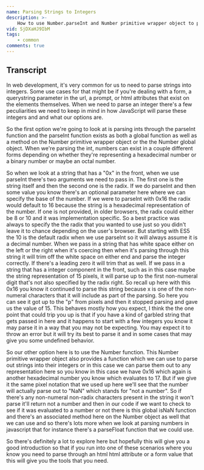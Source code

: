 ```yaml
---
name: Parsing Strings to Integers
description: >-
    How to use Number.parseInt and Number primitive wrapper object to parse strings to integers.
vid: SjDXaHJ9IbM
tags:
    - common
comments: true
---
```


## Transcript

In web development, it's very common for us to need to parse strings into integers. Some use cases for that might be if you're dealing with a form, a querystring parameter in the url, a prompt, or html attributes that exist on the elements themselves. When we need to parse an integer there's a few peculiarities we need to keep in mind in how JavaScript will parse these integers and and what our options are.

So the first option we're going to look at is parsing ints through the parseInt function and the parseInt function exists as both a global function as well as a method on the Number primitive wrapper object or the the Number global object. When we're parsing the int, numbers can exist in a couple different forms depending on whether they're representing a hexadecimal number or a binary number or maybe an octal number.

So when we look at a string that has a "0x" in the front, when we use parseInt there's two arguments we need to pass in. The first one is the string itself and then the second one is the radix. If we do parseInt and then some value you know there's an optional parameter here where we can specify the base of the number. If we were to parseInt with 0x16 the radix would default to 16 because the string is a hexadecimal representation of the number. If one is not provided, in older browsers, the radix could either be 8 or 10 and it was implementation specific. So a best practice was always to specify the the radix that you wanted to use just so you didn't leave it to chance depending on the user's browser. But starting with ES5 the 10 is the default radix when we use parseInt so it will always assume it is a decimal number. When we pass in a string that has white space either on the left or the right when it's coercing then when it's parsing through this string it will trim off the white space on either end and parse the integer correctly. If there's a leading zero it will trim that as well. If we pass in a string that has a integer component in the front, such as in this case maybe the string representation of 15 pixels, it will parse up to the first non-numeral digit that's not also specified by the radix right. So recall up here with this 0x16 you know it continued to parse this string because x is one of the non-numeral characters that it will include as part of the parsing. So here you can see it got up to the "p" from pixels and then it stopped parsing and gave us the value of 15. This behaves mostly how you expect, I think the the one point that could trip you up is that if you have a kind of garbled string that gets passed in here and it happens to start with a few integers you know it may parse it in a way that you may not be expecting. You may expect it to throw an error but it will try its best to parse it and in some cases that may give you some undefined behavior.

So our other option here is to use the Number function. This Number primitive wrapper object also provides a function which we can use to parse out strings into their integers or in this case we can parse them out to any representation here so you know in this case we have 0x16 which again is another hexadecimal number you know which evaluates to 17. But if we give it the same pixel notation that we used up here we'll see that the number will actually parse out to "NaN" which stands for "not a number". So if there's any non-numeral non-radix characters present in the string it won't parse it'll return not a number and then in our code if we want to check to see if it was evaluated to a number or not there is this global isNaN function and there's an associated method here on the Number object as well that we can use and so there's lots more when we look at parsing numbers in javascript that for instance there's a parseFloat function that we could use.

So there's definitely a lot to explore here but hopefully this will give you a good introduction so that if you run into one of these scenarios where you know you need to parse through an html html attribute or a form value that this will give you the tools that you need.